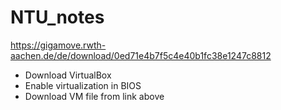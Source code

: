 # NTU_notes

https://gigamove.rwth-aachen.de/de/download/0ed71e4b7f5c4e40b1fc38e1247c8812

- Download VirtualBox
- Enable virtualization in BIOS
- Download VM file from link above

